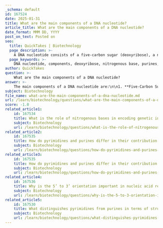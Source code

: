 ```yaml
---
_schema: default
id: 167524
date: 2025-01-31
title: What are the main components of a DNA nucleotide?
article_title: What are the main components of a DNA nucleotide?
date_format: MMM DD, YYYY
post_on_text: Posted on
seo:
  title: QuickTakes | Biotechnology
  page_description: >-
    A DNA nucleotide consists of a five-carbon sugar (deoxyribose), a nitrogenous base (adenine, guanine, cytosine, or thymine), and a phosphate group. These components are essential for the structure and function of DNA.
  page_keywords: >-
    DNA nucleotide, components, deoxyribose, nitrogenous base, purines, pyrimidines, phosphate group, genetic information, phosphodiester bonds
author: QuickTakes
question: >-
    What are the main components of a DNA nucleotide?
answer: >-
    The main components of a DNA nucleotide are:\n\n1. **Five-Carbon Sugar**: In DNA, the sugar is deoxyribose. This sugar differs from ribose, which is found in RNA, by lacking an oxygen atom at the second carbon position (hence the prefix "deoxy").\n\n2. **Nitrogenous Base**: DNA contains four types of nitrogenous bases:\n   - **Purines**: Adenine (A) and Guanine (G)\n   - **Pyrimidines**: Cytosine (C) and Thymine (T)\n   These bases are responsible for the specific pairing that occurs during DNA replication and transcription.\n\n3. **Phosphate Group**: Each nucleotide has one or more phosphate groups attached to the 5' carbon of the sugar. The phosphate group consists of a phosphorus atom bonded to four oxygen atoms and is essential for linking nucleotides together through phosphodiester bonds, forming the backbone of the DNA strand.\n\nIn summary, a DNA nucleotide is composed of deoxyribose sugar, a nitrogenous base (A, T, C, or G), and a phosphate group. These components work together to form the structure of DNA, allowing it to store and transmit genetic information.
subject: Biotechnology
file_name: what-are-the-main-components-of-a-dna-nucleotide.md
url: /learn/biotechnology/questions/what-are-the-main-components-of-a-dna-nucleotide
score: -1.0
related_article1:
    id: 167534
    title: What is the role of nitrogenous bases in encoding genetic information?
    subject: Biotechnology
    url: /learn/biotechnology/questions/what-is-the-role-of-nitrogenous-bases-in-encoding-genetic-information
related_article2:
    id: 167535
    title: How do pyrimidines and purines differ in their contribution to nucleic acid stability?
    subject: Biotechnology
    url: /learn/biotechnology/questions/how-do-pyrimidines-and-purines-differ-in-their-contribution-to-nucleic-acid-stability
related_article3:
    id: 167535
    title: How do pyrimidines and purines differ in their contribution to nucleic acid stability?
    subject: Biotechnology
    url: /learn/biotechnology/questions/how-do-pyrimidines-and-purines-differ-in-their-contribution-to-nucleic-acid-stability
related_article4:
    id: 167536
    title: Why is the 5’ to 3’ orientation important in nucleic acid replication and transcription?
    subject: Biotechnology
    url: /learn/biotechnology/questions/why-is-the-5-to-3-orientation-important-in-nucleic-acid-replication-and-transcription
related_article5:
    id: 167530
    title: What distinguishes pyrimidines from purines in terms of structure?
    subject: Biotechnology
    url: /learn/biotechnology/questions/what-distinguishes-pyrimidines-from-purines-in-terms-of-structure
---
```


&nbsp;